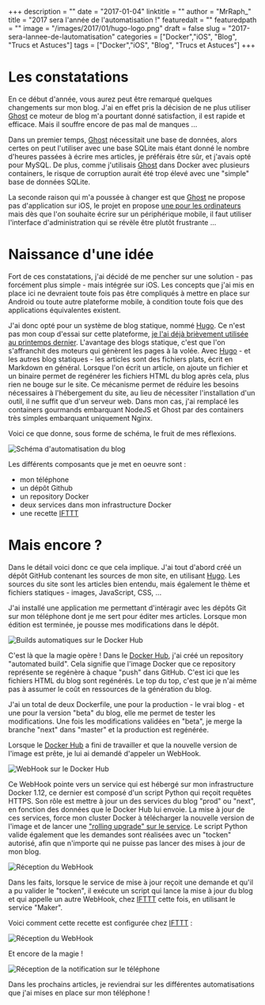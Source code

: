 +++
description = ""
date = "2017-01-04"
linktitle = ""
author = "MrRaph_"
title = "2017 sera l'année de l'automatisation !"
featuredalt = ""
featuredpath = ""
image = "/images/2017/01/hugo-logo.png"
draft = false
slug = "2017-sera-lannee-de-lautomatisation"
categories = ["Docker","iOS", "Blog", "Trucs et Astuces"]
tags = ["Docker","iOS", "Blog", "Trucs et Astuces"]
+++

# Les constatations

En ce début d'année, vous aurez peut être remarqué quelques changements sur mon blog. J'ai en effet pris la décision de ne plus utiliser [Ghost](https://ghost.org/fr/) ce moteur de blog m'a pourtant donné satisfaction, il est rapide et efficace. Mais il souffre encore de pas mal de manques ...

Dans un premier temps, [Ghost](https://ghost.org/fr/) nécessitait une base de données, alors certes on peut l'utiliser avec une base SQLite mais étant donné le nombre d'heures passées à écrire mes articles, je préférais être sûr, et j'avais opté pour MySQL. De plus, comme j'utilisais [Ghost](https://ghost.org/fr/) dans Docker avec plusieurs containers, le risque de corruption aurait été trop élevé avec une "simple" base de données SQLite.

La seconde raison qui m'a poussée à changer est que [Ghost](https://ghost.org/fr/) ne propose pas d'application sur iOS, le projet en propose [une pour les ordinateurs](https://blog.ghost.org/desktop/) mais dès que l'on souhaite écrire sur un périphérique mobile, il faut utiliser l'interface d'administration qui se révèle être plutôt frustrante ...

# Naissance d'une idée

Fort de ces constatations, j'ai décidé de me pencher sur une solution - pas forcément plus simple - mais intégrée sur iOS. Les concepts que j'ai mis en place ici ne devraient toute fois pas être compliqués à mettre en place sur Android ou toute autre plateforme mobile, à condition toute fois que des applications équivalentes existent.

J'ai donc opté pour un système de blog statique, nommé  [Hugo](https://gohugo.io/). Ce n'est pas mon coup d'essai sur cette plateforme, [je l'ai déjà brièvement utilisée au printemps dernier](https://techan.fr/publier-automatiquement-sur-facebook-les-nouveaux-posts-dans-hugo/). L'avantage des blogs statique, c'est que l'on s'affranchit des moteurs qui génèrent les pages à la volée. Avec [Hugo](https://gohugo.io/) - et les autres blog statiques - les articles sont des fichiers plats, écrit en Markdown en général. Lorsque l'on écrit un article, on ajoute un fichier et un binaire permet de regénérer les fichiers HTML du blog après cela, plus rien ne bouge sur le site. Ce mécanisme permet de réduire les besoins nécessaires à l'hébergement du site, au lieu de nécessiter l'installation d'un outil, il ne suffit que d'un serveur web. Dans mon cas, j'ai remplacé les containers gourmands embarquant NodeJS et Ghost par des containers très simples embarquant uniquement Nginx.


Voici ce que donne, sous forme de schéma, le fruit de mes réflexions.

![Schéma d'automatisation du blog](/images/2017/01/blog_automations.png)

Les différents composants que je met en oeuvre sont :
* mon téléphone
* un dépôt Github
* un repository Docker
* deux services dans mon infrastructure Docker
* une recette [IFTTT](https://ifttt.com)

# Mais encore ?

Dans le détail voici donc ce que cela implique. J'ai tout d'abord créé un dépôt GitHub contenant les sources de mon site, en utilisant [Hugo](https://gohugo.io/). Les sources du site sont les articles bien entendu, mais également le thème et fichiers statiques - images, JavaScript, CSS, ...

J'ai installé une application me permettant d'intéragir avec les dépôts Git sur mon téléphone dont je me sert pour éditer mes articles. Lorsque mon édition est terminée, je pousse mes modifications dans le dépôt.

![Builds automatiques sur le Docker Hub](/images/2017/01/docker_hub_automated_builds.png)

C'est là que la magie opère ! Dans le [Docker Hub](https://hub.docker.com), j'ai créé un repository "automated build". Cela signifie que l'image Docker que ce repository représente se regénère à chaque "push" dans GitHub. C'est ici que les fichiers HTML du blog sont regénérés. Le top du top, c'est que je n'ai même pas à assumer le coût en ressources de la génération du blog.

J'ai un total de deux Dockerfile, une pour la production - le vrai blog - et une pour la version "beta" du blog, elle me permet de tester les modifications. Une fois les modifications validées en "beta", je merge la branche "next" dans "master" et la production est regénérée.

Lorsque le [Docker Hub](https://hub.docker.com) a fini de travailler et que la nouvelle version de l'image est prête, je lui ai demandé d'appeler un WebHook.

![WebHook sur le Docker Hub](/images/2017/01/docker_hub_webhooks.png)

Ce WebHook pointe vers un service qui est hébergé sur mon infrastructure Docker 1.12, ce dernier est composé d'un script Python qui reçoit requêtes HTTPS. Son rôle est mettre à jour un des services du blog "prod" ou "next", en fonction des données que le Docker Hub lui envoie. La mise à jour de ces services, force mon cluster Docker à télécharger la nouvelle version de l'image et de lancer une ["rolling upgrade" sur le service](https://techan.fr/les-rolling-updates-avec-docker-1-12/). Le script Python valide également que les demandes sont réalisées avec un "tocken" autorisé, afin que n'importe qui ne puisse pas lancer des mises à jour de mon blog.

![Réception du WebHook](/images/2017/01/blog_webhook_update.png)

Dans les faits, lorsque le service de mise à jour reçoit une demande et qu'il a pu valider le "tocken", il exécute un script qui lance la mise à jour du blog et qui appelle un autre WebHook, chez [IFTTT](https://ifttt.com) cette fois, en utilisant le service "Maker".

Voici comment cette recette est configurée chez [IFTTT](https://ifttt.com) :

![Réception du WebHook](/images/2017/01/blog_automation_ifttt.png)

Et encore de la magie !

![Réception de la notification sur le téléphone](/images/2017/01/blog_automation_ios_notification.jpeg
)

Dans les prochains articles, je reviendrai sur les différentes automatisations que j'ai mises en place sur mon téléphone !
